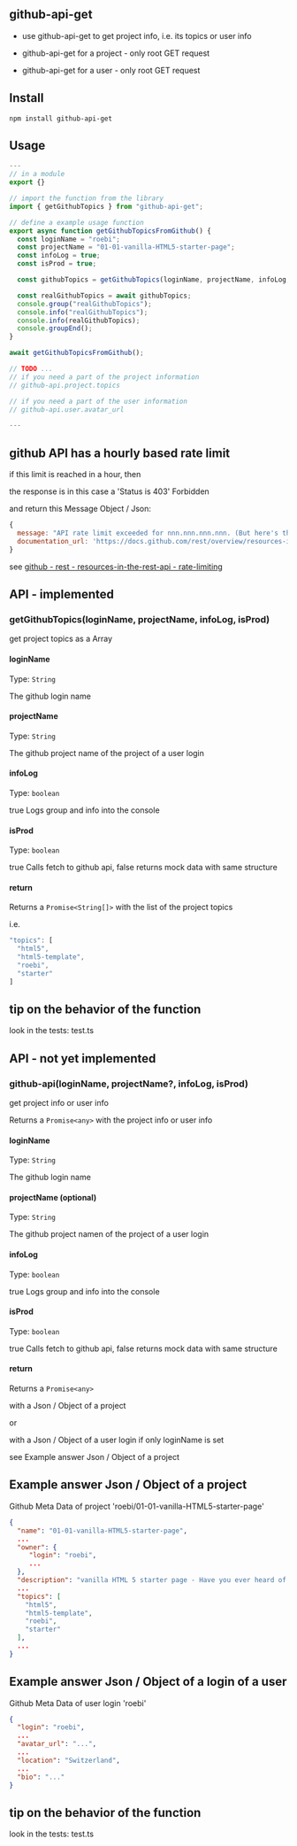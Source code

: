 ## github-api-get

- use github-api-get to get project info, i.e. its topics or user info

- github-api-get for a project - only root GET request

- github-api-get for a user - only root GET request

## Install

```git bash
npm install github-api-get
```

## Usage

```javascript
---
// in a module
export {}

// import the function from the library
import { getGithubTopics } from "github-api-get";

// define a example usage function
export async function getGithubTopicsFromGithub() {
  const loginName = "roebi";
  const projectName = "01-01-vanilla-HTML5-starter-page";
  const infoLog = true;
  const isProd = true;

  const githubTopics = getGithubTopics(loginName, projectName, infoLog, isProd) as Promise<String[]>;

  const realGithubTopics = await githubTopics;
  console.group("realGithubTopics");
  console.info("realGithubTopics");
  console.info(realGithubTopics);
  console.groupEnd();
}

await getGithubTopicsFromGithub();

// TODO ...
// if you need a part of the project information
// github-api.project.topics

// if you need a part of the user information
// github-api.user.avatar_url

---
```

## github API has a hourly based rate limit

if this limit is reached in a hour, then

the response is in this case a 'Status is 403' Forbidden

and return this Message Object / Json:

```javascript
{
  message: "API rate limit exceeded for nnn.nnn.nnn.nnn. (But here's the good news: Authenticated requests get a higher rate limit. Check out the documentation for more details.)",
  documentation_url: 'https://docs.github.com/rest/overview/resources-in-the-rest-api#rate-limiting'
}
```

see [github - rest - resources-in-the-rest-api - rate-limiting](https://docs.github.com/rest/overview/resources-in-the-rest-api#rate-limiting)

## API - implemented

### getGithubTopics(loginName, projectName, infoLog, isProd)

get project topics as a Array

#### loginName

Type: `String`

The github login name

#### projectName

Type: `String`

The github project name of the project of a user login

#### infoLog

Type: `boolean`

true Logs group and info into the console

#### isProd

Type: `boolean`

true Calls fetch to github api, false returns mock data with same structure

#### return

Returns a `Promise<String[]>` with the list of the project topics

i.e.

```javascript
"topics": [
  "html5",
  "html5-template",
  "roebi",
  "starter"
]
```

## tip on the behavior of the function

look in the tests: test.ts

## API - not yet implemented

### github-api(loginName, projectName?, infoLog, isProd)

get project info or user info

Returns a `Promise<any>` with the project info or user info

#### loginName

Type: `String`

The github login name

#### projectName (optional)

Type: `String`

The github project namen of the project of a user login

#### infoLog

Type: `boolean`

true Logs group and info into the console

#### isProd

Type: `boolean`

true Calls fetch to github api, false returns mock data with same structure

#### return

Returns a `Promise<any>`

with a Json / Object of a project

or

with a Json / Object of a user login if only loginName is set

see Example answer Json / Object of a project

## Example answer Json / Object of a project

Github Meta Data of project 'roebi/01-01-vanilla-HTML5-starter-page'

```json
{
  "name": "01-01-vanilla-HTML5-starter-page",
  ...
  "owner": {
     "login": "roebi",
     ...
  },
  "description": "vanilla HTML 5 starter page - Have you ever heard of this HTML 5 tags ?",
  ...
  "topics": [
    "html5",
    "html5-template",
    "roebi",
    "starter"
  ],
  ...
}
```

## Example answer Json / Object of a login of a user

Github Meta Data of user login 'roebi'

```json
{
  "login": "roebi",
  ...
  "avatar_url": "...",
  ...
  "location": "Switzerland",
  ...
  "bio": "..."
}
```

## tip on the behavior of the function

look in the tests: test.ts
